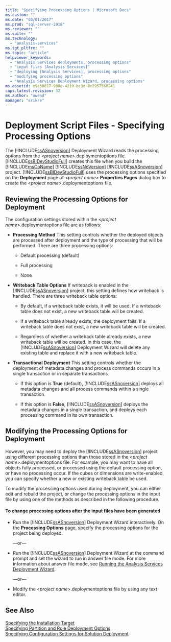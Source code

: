 ```yaml
---
title: "Specifying Processing Options | Microsoft Docs"
ms.custom: ""
ms.date: "03/01/2017"
ms.prod: "sql-server-2016"
ms.reviewer: ""
ms.suite: ""
ms.technology: 
  - "analysis-services"
ms.tgt_pltfrm: ""
ms.topic: "article"
helpviewer_keywords: 
  - "Analysis Services deployments, processing options"
  - "input files [Analysis Services]"
  - "deploying [Analysis Services], processing options"
  - "modifying processing options"
  - "Analysis Services Deployment Wizard, processing options"
ms.assetid: e9e50817-908e-4210-bc3d-8e2957568241
caps.latest.revision: 32
ms.author: "owend"
manager: "erikre"
---
```

# Deployment Script Files - Specifying Processing Options
  The [!INCLUDE[ssASnoversion](../../a9notintoc/includes/ssasnoversion-md.md)] Deployment Wizard reads the processing options from the \<*project name*>.deploymentoptions file. [!INCLUDE[ssBIDevStudioFull](../../a9notintoc/includes/ssbidevstudiofull-md.md)] creates this file when you build the [!INCLUDE[msCoName](../../a9notintoc/includes/msconame-md.md)] [!INCLUDE[ssNoVersion](../../a9notintoc/includes/ssnoversion-md.md)] [!INCLUDE[ssASnoversion](../../a9notintoc/includes/ssasnoversion-md.md)] project. [!INCLUDE[ssBIDevStudioFull](../../a9notintoc/includes/ssbidevstudiofull-md.md)] uses the processing options specified on the **Deployment** page of *\<project name>* **Properties Pages** dialog box to create the \<*project name*>.deploymentoptions file.  
  
## Reviewing the Processing Options for Deployment  
 The configuration settings stored within the \<*project name*>.deploymentoptions file are as follows:  
  
-   **Processing Method** This setting controls whether the deployed objects are processed after deployment and the type of processing that will be performed. There are three processing options:  
  
    -   Default processing (default)  
  
    -   Full processing  
  
    -   None  
  
-   **Writeback Table Options** If writeback is enabled in the [!INCLUDE[ssASnoversion](../../a9notintoc/includes/ssasnoversion-md.md)] project, this setting defines how writeback is handled. There are three writeback table options:  
  
    -   By default, if a writeback table exists, it will be used. If a writeback table does not exist, a new writeback table will be created.  
  
    -   If a writeback table already exists, the deployment fails. If a writeback table does not exist, a new writeback table will be created.  
  
    -   Regardless of whether a writeback table already exists, a new writeback table will be created. In this case, the [!INCLUDE[ssASnoversion](../../a9notintoc/includes/ssasnoversion-md.md)] Deployment Wizard will delete any existing table and replace it with a new writeback table.  
  
-   **Transactional Deployment** This setting controls whether the deployment of metadata changes and process commands occurs in a single transaction or in separate transactions.  
  
    -   If this option is **True** (default), [!INCLUDE[ssASnoversion](../../a9notintoc/includes/ssasnoversion-md.md)] deploys all metadata changes and all process commands within a single transaction.  
  
    -   If this option is **False**, [!INCLUDE[ssASnoversion](../../a9notintoc/includes/ssasnoversion-md.md)] deploys the metadata changes in a single transaction, and deploys each processing command in its own transaction.  
  
## Modifying the Processing Options for Deployment  
 However, you may need to deploy the [!INCLUDE[ssASnoversion](../../a9notintoc/includes/ssasnoversion-md.md)] project using different processing options than those stored in the \<*project name*>.deploymentoptions file. For example, you may want to have all objects fully processed, or processed using the default processing option, or have no processing occur. If the cubes or dimensions are write-enabled, you can specify whether a new or existing writeback table be used.  
  
 To modify the processing options used during deployment, you can either edit and rebuild the project, or change the processing options in the input file by using one of the methods as described in the following procedure.  
  
#### To change processing options after the input files have been generated  
  
-   Run the [!INCLUDE[ssASnoversion](../../a9notintoc/includes/ssasnoversion-md.md)] Deployment Wizard interactively. On the **Processing Options** page, specify the processing options for the project being deployed.  
  
     —or—  
  
-   Run the [!INCLUDE[ssASnoversion](../../a9notintoc/includes/ssasnoversion-md.md)] Deployment Wizard at the command prompt and set the wizard to run in answer file mode. For more information about answer file mode, see [Running the Analysis Services Deployment Wizard](../../analysis-services/multidimensional-models/running-the-analysis-services-deployment-wizard.md).  
  
     —or—  
  
-   Modify the \<*project name*>.deploymentoptions file by using any text editor.  
  
## See Also  
 [Specifying the Installation Target](../../analysis-services/multidimensional-models/deployment-script-files-specifying-the-installation-target.md)   
 [Specifying Partition and Role Deployment Options](../../analysis-services/multidimensional-models/deployment-script-files-partition-and-role-deployment-options.md)   
 [Specifying Configuration Settings for Solution Deployment](../../analysis-services/multidimensional-models/deployment-script-files-solution-deployment-config-settings.md)  
  
  
